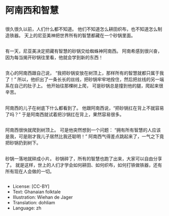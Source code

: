 # 阿南西和智慧

##
很久很久以前，人们什么都不知道。
他们不知道怎么耕田织布，也不知道怎么制造铁器。
天上的尼亚美神把世界所有的智慧都藏在一个砂锅里面。

##
有一天，尼亚美决定把藏有智慧的砂锅交给蜘蛛神阿南西。
阿南希感到很兴奋，因为每当揭开砂锅往里看，他就会学到新的东西！

##
贪心的阿南西跟自己说，
“我把砂锅安放在树顶上，那样所有的智慧就都只属于我了！”
所以，他织出了一条长长的丝线，把砂锅牢牢地拴住，然后把丝线的另一端系在自己的肚子上。
他开始往那棵树上爬，
可是砂锅总是撞到他的腿，爬起来很辛苦。

##
阿南西的儿子在树底下什么都看到了。
他跟阿南西说，“把砂锅扛在背上不就容易了吗？”
于是阿南西就试着把沙锅扛在背上，果然容易很多。

##
阿南西很快就爬到树顶上。
可是他突然想到一个问题：
“拥有所有智慧的人应该是我，可是刚才我儿子居然比我还聪明！”
阿南西气得差点跳起来了，一气之下竟把砂锅扔到树下。

##
砂锅一落地就碎成小片。
砂锅碎了，所有的智慧也跑了出来，大家可以自由分享了。
就是这样，世上的人们才学会如何耕田、如何织布，如何打铁做铁器，还有所有现在人会做的一切。

##
* License: [CC-BY]
* Text: Ghanaian folktale
* Illustration: Wiehan de Jager
* Translation: dohliam
* Language: zh
